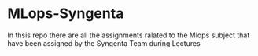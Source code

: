 # MLops-Syngenta

In thsis repo there are all the assignments ralated to the Mlops subject that have been assigned by the Syngenta Team during Lectures
